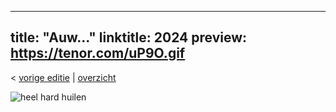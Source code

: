 
---
title: "Auw..."
linktitle: 2024
preview: https://tenor.com/uP9O.gif
---
< [vorige editie](/zwemfest/2023) | [overzicht](/zwemfest)    

![heel hard huilen](https://tenor.com/uP9O.gif)
